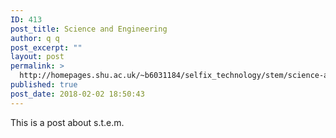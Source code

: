 ```yaml
---
ID: 413
post_title: Science and Engineering
author: q q
post_excerpt: ""
layout: post
permalink: >
  http://homepages.shu.ac.uk/~b6031184/selfix_technology/stem/science-and-engineering/
published: true
post_date: 2018-02-02 18:50:43
---
```

This is a post about s.t.e.m.
